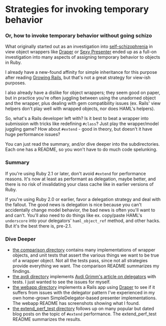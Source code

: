 # Strategies for invoking temporary behavior

### Or, how to invoke temporary behavior without going schizo

What originally started out as an investigation into
[self-schizophrenia](https://en.wikipedia.org/wiki/Schizophrenia_(object-oriented_programming))
in view object wrappers like [Draper](https://github.com/drapergem/draper)
or [Sexy Presenter](https://github.com/kmdsbng/sexy_presenter) ended up as a
full-on investigation into many aspects of assigning temporary behavior
to objects in Ruby.

I already have a new-found affinity for simple inheritance for this
purpose after reading [Growing Rails](https://leanpub.com/growing-rails),
but that's not a great strategy for view-ish purposes.

I also already have a dislike for object wrappers; they seem good on paper,
but in practice you're often juggling between using the unadorned
object and the wrapper, plus dealing with gem compatibility issues (ex.
Rails' view helpers don't play well with wrapped objects, nor does
HAML's helpers).

So, what's a Rails developer left with? Is it best to beat a wrapper
into submission with tricks like redefining `#class`? Just play the
wrapper/model juggling game? How about `#extend` - good in theory, but
doesn't it have huge performance issues?

You can just read the summary, and/or dive deeper into the
subdirectories. Each one has a README, so you won't have to do much
code spelunking.

### Summary

If you're using Ruby 2.1 or later, don't avoid `#extend` for performance
reasons. It's now at least as performant as delegation, maybe better,
and there is no risk of invalidating your class cache like in earlier
versions of Ruby.

If you're using Ruby 2.0 or earlier, favor a delegation strategy and
deal with the fallout. The good news is delegation is nice because you
can't accidentally change model behavior, the bad news is often
you'll want to and can't. You'll also need to do things like ex.
copy/paste HAML's `underscore` into your delegators' `haml_object_ref`
method, and other hacks. But it's the best there is, pre-2.1.

### Dive Deeper

* [the comparison directory](comparison) contains many implementations
  of wrapper objects, and unit tests that assert the various things we
  want to be true of a wrapper object. Not all the tests pass, since
  not all strategies provide everything we want. The comparison README
  summarizes my findings.
* [the avdi directory](avdi) implements [Avdi Grimm's article on delegators](http://devblog.avdi.org/2012/01/31/decoration-is-best-except-when-it-isnt/)
  with tests. I just wanted to see the issues for myself.
* [the webapp directory](webapp) implements a Rails app using
  [Draper](https://github.com/drapergem/draper) to see if it suffers
  from issues with the delegator pattern I've experienced in my own
  home-grown SimpleDelegator-based presenter implementations. The webapp
  README has screenshots showing what I found.
* [the extend_perf_test directory](extend_perf_test) follows up on many
  popular but dated blog posts on the topic of `#extend` performance.
  The extend_perf_test README summarizes the results.

